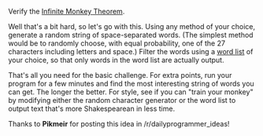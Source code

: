 Verify the [Infinite Monkey Theorem](http://en.wikipedia.org/wiki/Infinite_monkey_theorem).

Well that's a bit hard, so let's go with this. Using any method of your choice, generate a random string of space-separated words. (The simplest method would be to randomly choose, with equal probability, one of the 27 characters including letters and space.) Filter the words using a [word list](http://code.google.com/p/dotnetperls-controls/downloads/detail?name=enable1.txt) of your choice, so that only words in the word list are actually output.

That's all you need for the basic challenge. For extra points, run your program for a few minutes and find the most interesting string of words you can get. The longer the better. For style, see if you can "train your monkey" by modifying either the random character generator or the word list to output text that's more Shakespearean in less time.

Thanks to __Pikmeir__ for posting this idea in /r/dailyprogrammer_ideas!